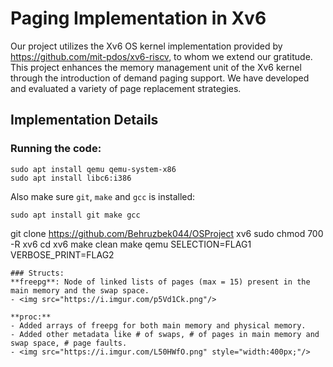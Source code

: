 # Paging Implementation in Xv6

Our project utilizes the Xv6 OS kernel implementation provided by <https://github.com/mit-pdos/xv6-riscv>, to whom we extend our gratitude. This project enhances the memory management unit of the Xv6 kernel through the introduction of demand paging support. We have developed and evaluated a variety of page replacement strategies.

## Implementation Details
### Running the code:
```shell
sudo apt install qemu qemu-system-x86
sudo apt install libc6:i386
```
Also make sure `git`, `make` and `gcc` is installed:
```shell
sudo apt install git make gcc
```
git clone https://github.com/Behruzbek044/OSProject xv6
sudo chmod 700 -R xv6
cd xv6
make clean
make qemu SELECTION=FLAG1 VERBOSE_PRINT=FLAG2
```
### Structs:
**freepg**: Node of linked lists of pages (max = 15) present in the main memory and the swap space.
- <img src="https://i.imgur.com/p5Vd1Ck.png"/>

**proc:**
- Added arrays of freepg for both main memory and physical memory.
- Added other metadata like # of swaps, # of pages in main memory and swap space, # page faults.
- <img src="https://i.imgur.com/L50HWfO.png" style="width:400px;"/>
